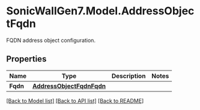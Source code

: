 # SonicWallGen7.Model.AddressObjectFqdn
FQDN address object configuration.

## Properties

Name | Type | Description | Notes
------------ | ------------- | ------------- | -------------
**Fqdn** | [**AddressObjectFqdnFqdn**](AddressObjectFqdnFqdn.md) |  | 

[[Back to Model list]](../README.md#documentation-for-models) [[Back to API list]](../README.md#documentation-for-api-endpoints) [[Back to README]](../README.md)

